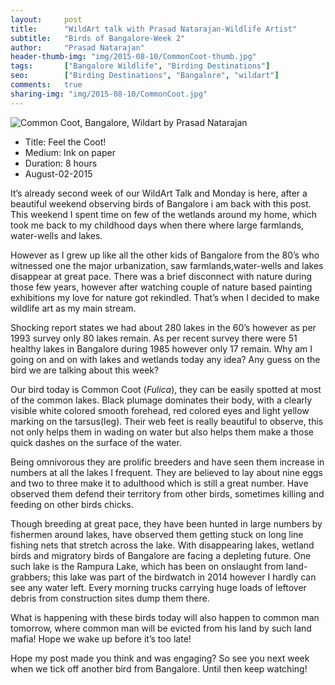 ```yaml
---
layout:     post
title:      "WildArt talk with Prasad Natarajan-Wildlife Artist"
subtitle:   "Birds of Bangalore-Week 2"
author:     "Prasad Natarajan"
header-thumb-img: "img/2015-08-10/CommonCoot-thumb.jpg"
tags:       ["Bangalore Wildlife", "Birding Destinations"]
seo: 		["Birding Destinations", "Bangalore", "wildart"]
comments:   true
sharing-img: "img/2015-08-10/CommonCoot.jpg"
---
```



<img src="{{ site.baseurl }}/img/2015-08-10/CommonCoot.jpg" alt="Common Coot, Bangalore, Wildart by Prasad Natarajan">

<p>
	<ul>
		 <li>Title: Feel the Coot! </li>
		 <li>Medium: Ink on paper</li>
		 <li>Duration: 8 hours</li>
		 <li>August-02-2015</li>
 	</ul>
</p>

<p>
It’s already second week of our WildArt Talk and Monday is here, after a beautiful weekend observing birds of Bangalore i am back with this post. This weekend I spent time on few of the wetlands around my home, which took me back to my childhood days when there where large farmlands, water-wells and lakes.
</p>

<p>
However as I grew up like all the other kids of Bangalore from the 80’s who witnessed one the major urbanization, saw farmlands,water-wells and lakes disappear at great pace. There was a brief disconnect with nature during those few years, however after watching couple of nature based painting exhibitions my love for nature got rekindled. That’s when I decided to make wildlife art as my main stream.
</p>

<p>
Shocking report states we had about 280 lakes in the 60’s however as per 1993 survey only 80 lakes remain. As per recent survey there were 51 healthy lakes in Bangalore during 1985 however only 17 remain. Why am I going on and on with lakes and wetlands today any idea? Any guess on the bird we are talking about this week?
</p>

<p>
Our bird today is Common Coot (<em>Fulica</em>), they can be easily spotted at most of the common lakes. Black plumage dominates their body, with a clearly visible white colored smooth forehead, red colored eyes and light yellow marking on the tarsus(leg). Their web feet is really beautiful to observe, this not only helps them in wading on water but also helps them make a those quick dashes on the surface of the water.
</p>

<p>
Being omnivorous they are prolific breeders and have seen them increase in numbers at all the lakes I frequent. They are believed to lay about nine eggs and two to three make it to adulthood which is still a great number. Have observed them defend their territory from other birds, sometimes killing and feeding on other birds chicks.
</p>

<p>
Though breeding at great pace, they have been hunted in large numbers by fishermen around lakes, have observed them getting stuck on long line fishing nets that stretch across the lake. With disappearing lakes, wetland birds and migratory birds of Bangalore are facing a depleting future. One such lake is the Rampura Lake, which has been on onslaught from land-grabbers; this lake was part of the birdwatch in 2014 however I hardly can see any water left. Every morning trucks carrying huge loads of leftover debris from construction sites dump them there. 
</p>

<p>
What is happening with these birds today will also happen to common man tomorrow, where common man will be evicted from his land by such land mafia! Hope we wake up before it’s too late!
</p>

<p>
Hope my post made you think and was engaging?  So see you next week when we tick off another bird from Bangalore. Until then keep watching!
</p>